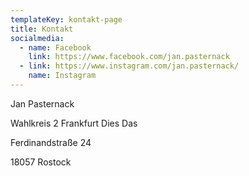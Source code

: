 ```yaml
---
templateKey: kontakt-page
title: Kontakt
socialmedia:
  - name: Facebook
    link: https://www.facebook.com/jan.pasternack
  - link: https://www.instagram.com/jan.pasternack/
    name: Instagram
---
```

Jan Pasternack

Wahlkreis 2 Frankfurt Dies Das

Ferdinandstraße 24

18057 Rostock